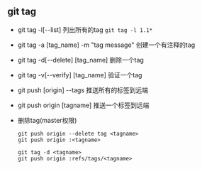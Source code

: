 ## git tag

* git tag -l[--list]    列出所有的tag  `git tag -l 1.1*`

* git tag -a [tag_name] -m "tag message"    创建一个有注释的tag

* git tag -d[--delete] [tag_name]     删除一个tag

* git tag -v[--verify]  [tag_name]      验证一个tag

* git push [origin] --tags    推送所有的标签到远端

* git push origin [tagname]     推送一个标签到远端

* 删除tag(master权限)

    `git push origin --delete tag <tagname>`  
    `git push origin :<tagname>`  

    ```
    git tag -d <tagname>
    git push origin :refs/tags/<tagname>
    ```
